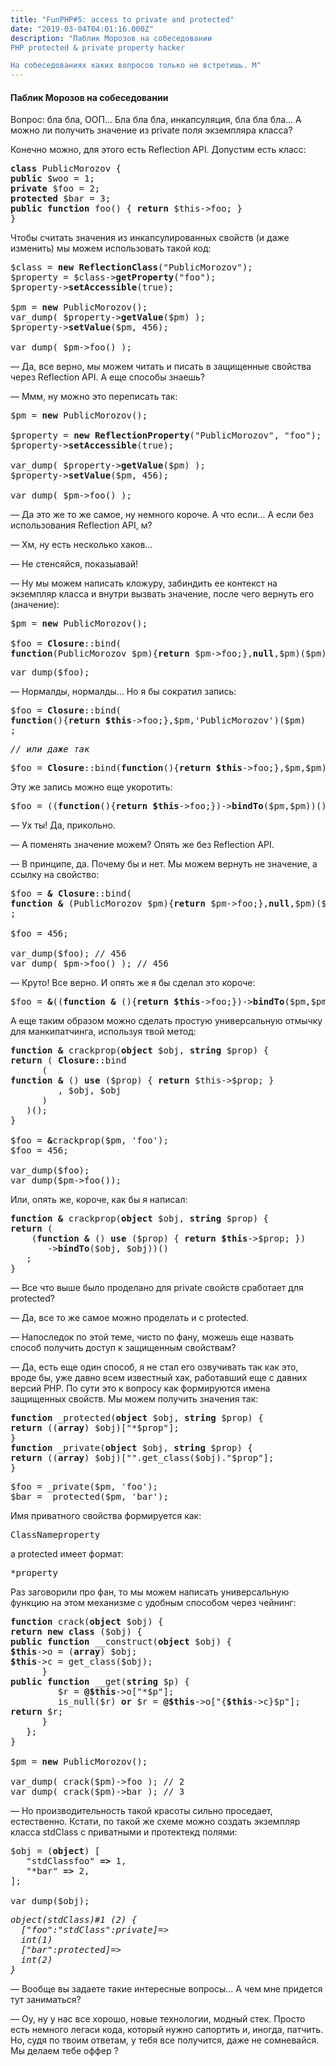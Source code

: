 ```yaml
---
title: "FunPHP#5: access to private and protected"
date: "2019-03-04T04:01:16.000Z"
description: "Паблик Морозов на собеседовании
PHP protected & private property hacker

На собеседованиях каких вопросов только не встретишь. М"
---
```


<h4>Паблик Морозов на собеседовании</h4>

<p>Вопрос: бла бла, ООП… Бла бла бла, инкапсуляция, бла бла бла… А можно ли получить значение из private поля экземпляра класса?</p>
<p>Конечно можно, для этого есть Reflection API. Допустим есть класс:</p>
<pre><strong>class</strong> PublicMorozov {<br><strong>public</strong> $woo = 1;<br><strong>private</strong> $foo = 2;<br><strong>protected</strong> $bar = 3;<br><strong>public</strong> <strong>function</strong> foo() { <strong>return</strong> $this-&gt;foo; }<br>}</pre>
<p>Чтобы считать значения из инкапсулированных свойств (и даже изменить) мы можем использовать такой код:</p>
<pre>$class = <strong>new</strong> <strong>ReflectionClass</strong>("PublicMorozov");<br>$property = $class-&gt;<strong>getProperty</strong>("foo");<br>$property-&gt;<strong>setAccessible</strong>(true);<br><br>$pm = <strong>new</strong> PublicMorozov();<br>var_dump( $property-&gt;<strong>getValue</strong>($pm) );<br>$property-&gt;<strong>setValue</strong>($pm, 456);<br><br>var_dump( $pm-&gt;foo() );</pre>
<p>— Да, все верно, мы можем читать и писать в защищенные свойства через Reflection API. А еще способы знаешь?</p>
<p>— Ммм, ну можно это переписать так:</p>
<pre>$pm = <strong>new</strong> PublicMorozov();<br><br>$property = <strong>new</strong> <strong>ReflectionProperty</strong>("PublicMorozov", "foo");<br>$property-&gt;<strong>setAccessible</strong>(true);<br><br>var_dump( $property-&gt;<strong>getValue</strong>($pm) );<br>$property-&gt;<strong>setValue</strong>($pm, 456);<br><br>var_dump( $pm-&gt;foo() );</pre>
<p>— Да это же то же самое, ну немного короче. А что если… А если без использования Reflection API, м?</p>
<p>— Хм, ну есть несколько хаков…</p>
<p>— Не стенсяйся, показыавай!</p>
<p>— Ну мы можем написать кложуру, забиндить ее контекст на экземпляр класса и внутри вызвать значение, после чего вернуть его (значение):</p>
<pre>$pm = <strong>new</strong> PublicMorozov();<br><br>$foo = <strong>Closure</strong>::bind(<br><strong>function</strong>(PublicMorozov $pm){<strong>return</strong> $pm-&gt;foo;},<strong>null</strong>,$pm)($pm);</pre>
<pre>var_dump($foo);</pre>
<p>— Нормалды, нормалды… Но я бы сократил запись:</p>
<pre>$foo = <strong>Closure</strong>::bind(<br><strong>function</strong>(){<strong>return</strong> <strong>$this</strong>-&gt;foo;},$pm,'PublicMorozov')($pm)<br>;</pre>
<pre><em>// или даже так</em></pre>
<pre>$foo = <strong>Closure</strong>::bind(<strong>function</strong>(){<strong>return</strong> <strong>$this</strong>-&gt;foo;},$pm,$pm)($pm);</pre>
<p>Эту же запись можно еще укоротить:</p>
<pre>$foo = ((<strong>function</strong>(){<strong>return $this</strong>-&gt;foo;})-&gt;<strong>bindTo</strong>($pm,$pm))();</pre>
<p>— Ух ты! Да, прикольно.</p>
<p>— А поменять значение можем? Опять же без Reflection API.</p>
<p>— В принципе, да. Почему бы и нет. Мы можем вернуть не значение, а ссылку на свойство:</p>
<pre>$foo = <strong>&amp;</strong> <strong>Closure</strong>::bind(<br><strong>function</strong> <strong>&amp; </strong>(PublicMorozov $pm){<strong>return</strong> $pm-&gt;foo;},<strong>null</strong>,$pm)($pm)<br>;<br><br>$foo = 456;<br><br>var_dump($foo); // 456<br>var_dump( $pm-&gt;foo() ); // 456</pre>
<p>— Круто! Все верно. И опять же я бы сделал это короче:</p>
<pre>$foo = <strong>&amp;</strong>((<strong>function</strong> <strong>&amp;</strong> (){<strong>return $this</strong>-&gt;foo;})-&gt;<strong>bindTo</strong>($pm,$pm))();</pre>
<p>А еще таким образом можно сделать простую универсальную отмычку для манкипатчинга, используя твой метод:</p>
<pre><strong>function</strong> <strong>&amp;</strong> crackprop(<strong>object</strong> $obj, <strong>string</strong> $prop) {<br><strong>return</strong> ( <strong>Closure</strong>::bind<br>      (<br><strong>function</strong> <strong>&amp;</strong> () <strong>use</strong> ($prop) { <strong>return</strong> $this-&gt;$prop; }<br>         , $obj, $obj<br>      )<br>   )();<br>}<br><br>$foo = <strong>&amp;</strong>crackprop($pm, 'foo');<br>$foo = 456;<br><br>var_dump($foo);<br>var_dump($pm-&gt;foo());</pre>
<p>Или, опять же, короче, как бы я написал:</p>
<pre><strong>function &amp;</strong> crackprop(<strong>object</strong> $obj, <strong>string</strong> $prop) {<br><strong>return</strong> (<br>    (<strong>function</strong> <strong>&amp;</strong> () <strong>use</strong> ($prop) { <strong>return</strong> <strong>$this</strong>-&gt;$prop; })<br>       -&gt;<strong>bindTo</strong>($obj, $obj))()<br>   ;<br>}</pre>
<p>— Все что выше было проделано для private свойств сработает для protected?</p>
<p>— Да, все то же самое можно проделать и с protected.</p>
<p>— Напоследок по этой теме, чисто по фану, можешь еще назвать способ получить доступ к защищенным свойствам?</p>
<p>— Да, есть еще один способ, я не стал его озвучивать так как это, вроде бы, уже давно всем известный хак, работавший еще с давних версий PHP. По сути это к вопросу как формируются имена защищенных свойств. Мы можем получить значения так:</p>
<pre><strong>function</strong> _protected(<strong>object</strong> $obj, <strong>string</strong> $prop) {<br><strong>return</strong> ((<strong>array</strong>) $obj)["*$prop"];<br>}<br><strong>function</strong> _private(<strong>object</strong> $obj, <strong>string</strong> $prop) {<br><strong>return</strong> ((<strong>array</strong>) $obj)["".get_class($obj)."$prop"];<br>}</pre>
<pre>$foo = _private($pm, 'foo');<br>$bar = _protected($pm, 'bar');</pre>
<p>Имя приватного свойства формируется как:</p>
<pre>ClassNameproperty</pre>
<p>а protected имеет формат:</p>
<pre>*property</pre>
<p>Раз заговорили про фан, то мы можем написать универсальную функцию на этом механизме с удобным способом через чейнинг:</p>
<pre><strong>function</strong> crack(<strong>object</strong> $obj) {<br><strong>return</strong> <strong>new</strong> <strong>class</strong> ($obj) {<br><strong>public function</strong> __construct(<strong>object</strong> $obj) {<br><strong>$this</strong>-&gt;o = (<strong>array</strong>) $obj;<br><strong>$this</strong>-&gt;c = get_class($obj);<br>      }<br><strong>public function </strong>__get(<strong>string</strong> $p) {<br>         $r = <strong>@$this</strong>-&gt;o["*$p"];<br>         is_null($r) <strong>or</strong> $r = <strong>@$this</strong>-&gt;o["{<strong>$this</strong>-&gt;c}$p"];<br><strong>return</strong> $r;<br>      }<br>   };<br>}<br><br>$pm = <strong>new</strong> PublicMorozov();<br><br>var_dump( crack($pm)-&gt;foo ); // 2<br>var_dump( crack($pm)-&gt;bar ); // 3</pre>
<p>— Но производительность такой красоты сильно проседает, естественно. Кстати, по такой же схеме можно создать экземпляр класса stdClass с приватными и протектекд полями:</p>
<pre>$obj = (<strong>object</strong>) [<br>   "stdClassfoo" <strong>=&gt;</strong> 1,<br>   "*bar" <strong>=&gt;</strong> 2,<br>];<br><br>var_dump($obj);</pre>
<pre><em>object(stdClass)#1 (2) {<br>  ["foo":"stdClass":private]=&gt;<br>  int(1)<br>  ["bar":protected]=&gt;<br>  int(2)<br>}</em></pre>
<p>— Вообще вы задаете такие интересные вопросы… А чем мне придется тут заниматься?</p>
<p>— Оу, ну у нас все хорошо, новые технологии, модный стек. Просто есть немного легаси кода, который нужно сапортить и, иногда, патчить. Но, судя по твоим ответам, у тебя все получится, даже не сомневайся. Мы делаем тебе оффер ?</p>

<h3></h3><h3></h3>

